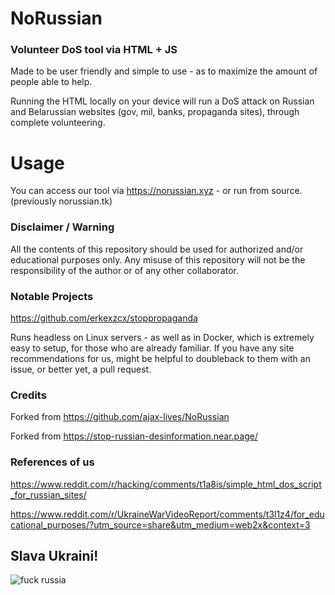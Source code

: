 # NoRussian
### Volunteer DoS tool via HTML + JS

Made to be user friendly and simple to use - as to maximize the amount of people able to help.

Running the HTML locally on your device will run a DoS attack on Russian and Belarussian websites (gov, mil, banks, propaganda sites), through complete volunteering.

# Usage

You can access our tool via https://norussian.xyz - or run from source. (previously norussian.tk)

### Disclaimer / Warning

All the contents of this repository should be used for authorized and/or educational purposes only. Any misuse of this repository will not be the responsibility of the author or of any other collaborator.

### Notable Projects

https://github.com/erkexzcx/stoppropaganda

Runs headless on Linux servers - as well as in Docker, which is extremely easy to setup, for those who are already familiar.
If you have any site recommendations for us, might be helpful to doubleback to them with an issue, or better yet, a pull request.

### Credits

Forked from https://github.com/ajax-lives/NoRussian

Forked from https://stop-russian-desinformation.near.page/

### References of us

https://www.reddit.com/r/hacking/comments/t1a8is/simple_html_dos_script_for_russian_sites/

https://www.reddit.com/r/UkraineWarVideoReport/comments/t3l1z4/for_educational_purposes/?utm_source=share&utm_medium=web2x&context=3



## Slava Ukraini!

![fuck russia](https://pbs.twimg.com/media/FMoSgYVWYAQs9Au?format=jpg&name=medium)
